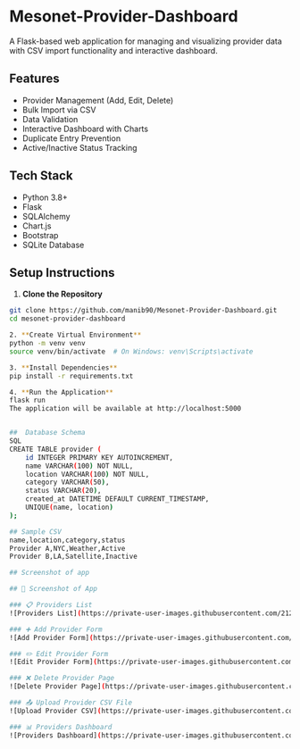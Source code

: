 # Mesonet-Provider-Dashboard
A Flask-based web application for managing and visualizing provider data with CSV import functionality and interactive dashboard.

## Features

- Provider Management (Add, Edit, Delete)
- Bulk Import via CSV
- Data Validation
- Interactive Dashboard with Charts
- Duplicate Entry Prevention
- Active/Inactive Status Tracking

## Tech Stack

- Python 3.8+
- Flask
- SQLAlchemy
- Chart.js
- Bootstrap
- SQLite Database

## Setup Instructions

1. **Clone the Repository**
```bash
git clone https://github.com/manib90/Mesonet-Provider-Dashboard.git
cd mesonet-provider-dashboard

2. **Create Virtual Environment**
python -m venv venv
source venv/bin/activate  # On Windows: venv\Scripts\activate

3. **Install Dependencies**
pip install -r requirements.txt

4. **Run the Application**
flask run
The application will be available at http://localhost:5000


##  Database Schema
SQL
CREATE TABLE provider (
    id INTEGER PRIMARY KEY AUTOINCREMENT,
    name VARCHAR(100) NOT NULL,
    location VARCHAR(100) NOT NULL,
    category VARCHAR(50),
    status VARCHAR(20),
    created_at DATETIME DEFAULT CURRENT_TIMESTAMP,
    UNIQUE(name, location)
);

## Sample CSV
name,location,category,status
Provider A,NYC,Weather,Active
Provider B,LA,Satellite,Inactive

## Screenshot of app

## 📸 Screenshot of App

### 📋 Providers List  
![Providers List](https://private-user-images.githubusercontent.com/212729490/446172455-d060c615-6751-499a-8f46-315e0d73ebd8.png)

### ➕ Add Provider Form  
![Add Provider Form](https://private-user-images.githubusercontent.com/212729490/446172458-1564e6ef-4750-4974-8eeb-41a74c3507d1.png)

### ✏️ Edit Provider Form  
![Edit Provider Form](https://private-user-images.githubusercontent.com/212729490/446172648-3d13dc40-08f2-44bb-b9fd-6bbdd4fe18ac.png)

### ❌ Delete Provider Page  
![Delete Provider Page](https://private-user-images.githubusercontent.com/212729490/446172454-3cdf3eb6-f4d2-4061-b608-97179d7d6540.png)

### 📤 Upload Provider CSV File  
![Upload Provider CSV](https://private-user-images.githubusercontent.com/212729490/446172457-cdd33c0a-5ad3-4953-880a-acdd713cd014.png)

### 📊 Providers Dashboard  
![Providers Dashboard](https://private-user-images.githubusercontent.com/212729490/446172456-bf3b6e56-e92a-4bcc-b272-4668fa71eb9f.png?jwt=eyJhbGciOiJIUzI1NiIsInR5cCI6IkpXVCJ9.eyJpc3MiOiJnaXRodWIuY29tIiwiYXVkIjoicmF3LmdpdGh1YnVzZXJjb250ZW50LmNvbSIsImtleSI6ImtleTUiLCJleHAiOjE3NDc4NDQwNDMsIm5iZiI6MTc0Nzg0Mzc0MywicGF0aCI6Ii8yMTI3Mjk0OTAvNDQ2MTcyNDU2LWJmM2I2ZTU2LWU5MmEtNGJjYy1iMjcyLTQ2NjhmYTcxZWI5Zi5wbmc_WC1BbXotQWxnb3JpdGhtPUFXUzQtSE1BQy1TSEEyNTYmWC1BbXotQ3JlZGVudGlhbD1BS0lBVkNPRFlMU0E1M1BRSzRaQSUyRjIwMjUwNTIxJTJGdXMtZWFzdC0xJTJGczMlMkZhd3M0X3JlcXVlc3QmWC1BbXotRGF0ZT0yMDI1MDUyMVQxNjA5MDNaJlgtQW16LUV4cGlyZXM9MzAwJlgtQW16LVNpZ25hdHVyZT1kNWQ4NjJjMGZlYTE5NjdhOTlkYmU3OGE3YzRmYTAwYjE1ZjA5NTFjYTljYTZlNzA3NGMwNGYyYTgwZDkxYjZiJlgtQW16LVNpZ25lZEhlYWRlcnM9aG9zdCJ9.d-YRBuH19qXKdeHo9ZB7qui8dTxm43Y5GW2cHDs_m5s)
